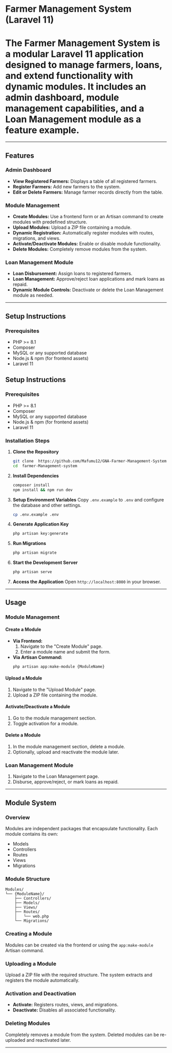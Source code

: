 # Farmer Management System (Laravel 11)
# The Farmer Management System is a modular Laravel 11 application designed to manage farmers, loans, and extend functionality with dynamic modules. It includes an admin dashboard, module management capabilities, and a Loan Management module as a feature example.

---

## Features
### Admin Dashboard
- **View Registered Farmers:** Displays a table of all registered farmers.
- **Register Farmers:** Add new farmers to the system.
- **Edit or Delete Farmers:** Manage farmer records directly from the table.

### Module Management
- **Create Modules:** Use a frontend form or an Artisan command to create modules with predefined structure.
- **Upload Modules:** Upload a ZIP file containing a module.
- **Dynamic Registration:** Automatically register modules with routes, migrations, and views.
- **Activate/Deactivate Modules:** Enable or disable module functionality.
- **Delete Modules:** Completely remove modules from the system.

### Loan Management Module
- **Loan Disbursement:** Assign loans to registered farmers.
- **Loan Management:** Approve/reject loan applications and mark loans as repaid.
- **Dynamic Module Controls:** Deactivate or delete the Loan Management module as needed.

---

## Setup Instructions

### Prerequisites
- PHP >= 8.1
- Composer
- MySQL or any supported database
- Node.js & npm (for frontend assets)
- Laravel 11
## Setup Instructions

### Prerequisites
- PHP >= 8.1
- Composer
- MySQL or any supported database
- Node.js & npm (for frontend assets)
- Laravel 11

### Installation Steps
1. **Clone the Repository**
   ```bash
   git clone  https://github.com/Mafumu12/GNA-Farmer-Management-System.git
   cd  farmer-Management-system
   ```

2. **Install Dependencies**
   ```bash
   composer install
   npm install && npm run dev
   ```

3. **Setup Environment Variables**
   Copy `.env.example` to `.env` and configure the database and other settings.
   ```bash
   cp .env.example .env
   ```

4. **Generate Application Key**
   ```bash
   php artisan key:generate
   ```

5. **Run Migrations**
   ```bash
   php artisan migrate
   ```

 

6. **Start the Development Server**
   ```bash
   php artisan serve
   ```

7. **Access the Application**
   Open `http://localhost:8000` in your browser.

---
## Usage


### Module Management
#### Create a Module
- **Via Frontend:**
  1. Navigate to the "Create Module" page.
  2. Enter a module name and submit the form.
- **Via Artisan Command:**
  ```bash
  php artisan app:make-module {ModuleName}
  ```

#### Upload a Module
1. Navigate to the "Upload Module" page.
2. Upload a ZIP file containing the module.

#### Activate/Deactivate a Module
1. Go to the module management section.
2. Toggle activation for a module.

#### Delete a Module
1. In the module management section, delete a module.
2. Optionally, upload and reactivate the module later.

### Loan Management Module
1. Navigate to the Loan Management page.
2. Disburse, approve/reject, or mark loans as repaid.

---

## Module System

### Overview
Modules are independent packages that encapsulate functionality. Each module contains its own:
- Models
- Controllers
- Routes
- Views
- Migrations

### Module Structure
```
Modules/
└── {ModuleName}/
    ├── Controllers/
    ├── Models/
    ├── Views/
    ├── Routes/
    │   └── web.php
    └── Migrations/
```

### Creating a Module
Modules can be created via the frontend or using the `app:make-module` Artisan command.

### Uploading a Module
Upload a ZIP file with the required structure. The system extracts and registers the module automatically.

### Activation and Deactivation
- **Activate:** Registers routes, views, and migrations.
- **Deactivate:** Disables all associated functionality.

### Deleting Modules
Completely removes a module from the system. Deleted modules can be re-uploaded and reactivated later.

---
